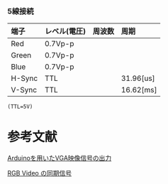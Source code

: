 ### 5線接続

|端子|レベル(電圧)|周波数|周期|
|:-|:-|:-|:-|
|Red|0.7Vp-p|||
|Green|0.7Vp-p|||
|Blue|0.7Vp-p|||
|H-Sync|TTL||31.96[us]|
|V-Sync|TTL||16.62[ms]

``` (TTL=5V) ```

# 参考文献

[Arduinoを用いたVGA映像信号の出力](http://www.net.c.dendai.ac.jp/~anada/)

[RGB Video の同期信号](http://www.avis.ne.jp/~meteor/html/video-sync.html)
